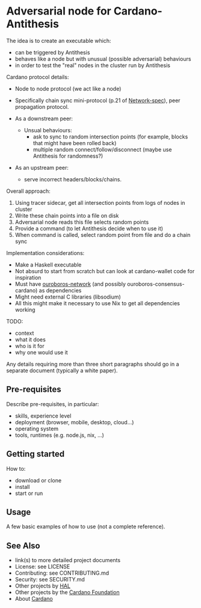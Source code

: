# Adversarial node for Cardano-Antithesis

The idea is to create an executable which:

- can be triggered by Antithesis
- behaves like a node but with unusual (possible adversarial) behaviours
- in order to test the "real" nodes in the cluster run by Antithesis

Cardano protocol details:

- Node to node protocol (we act like a node)
- Specifically chain sync mini-protocol (p.21 of [Network-spec][Netspec]), peer
  propagation protocol.

- As a downstream peer:
  - Unsual behaviours:
    * ask to sync to random intersection points (for example, blocks that might have been rolled back)
    * multiple random connect/follow/disconnect (maybe use Antithesis for randomness?)
- As an upstream peer:
  - serve incorrect headers/blocks/chains.

Overall approach:

1. Using tracer sidecar, get all intersection points from logs of nodes in cluster
2. Write these chain points into a file on disk
3. Adversarial node reads this file selects random points
4. Provide a command (to let Antithesis decide when to use it)
5. When command is called, select random point from file and do a chain sync

Implementation considerations:

- Make a Haskell executable
- Not absurd to start from scratch but can look at cardano-wallet code for inspiration
- Must have [ouroboros-network][Ouroboros] (and possibly ouroboros-consensus-cardano) as dependencies
- Might need external C libraries (libsodium)
- All this might make it necessary to use Nix to get all dependencies working


TODO:
- context
- what it does
- who is it for
- why one would use it

Any details requiring more than three short paragraphs should go in a separate document (typically a white paper).

## Pre-requisites

Describe pre-requisites, in particular:

- skills, experience level
- deployment (browser, mobile, desktop, cloud...)
- operating system
- tools, runtimes (e.g. node.js, nix, ...)

## Getting started

How to:

- download or clone
- install
- start or run

## Usage

A few basic examples of how to use (not a complete reference).

## See Also

- link(s) to more detailed project documents
- License: see LICENSE
- Contributing: see CONTRIBUTING.md
- Security: see SECURITY.md
- Other projects by [HAL][HAL]
- Other projects by the [Cardano Foundation][CF]
- About [Cardano][Cardano]

<!-- MARKDOWN LINKS & IMAGES -->

[Ouroboros]: https://github.com/IntersectMBO/ouroboros-network
[Netspec]: https://ouroboros-network.cardano.intersectmbo.org/pdfs/network-spec/network-spec.pdf
[HAL]: https://github.com/cardano-foundation/hal
[CF]: https://github.com/cardano-foundation
[Cardano]: https://cardano.org/

